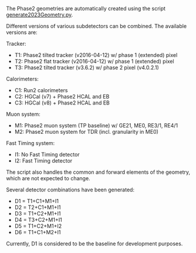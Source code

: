 The Phase2 geometries are automatically created using the script [generate2023Geometry.py](./scripts/generate2023Geometry.py).

Different versions of various subdetectors can be combined. The available versions are:

Tracker:
* T1: Phase2 tilted tracker (v2016-04-12) w/ phase 1 (extended) pixel
* T2: Phase2 flat tracker (v2016-04-12) w/ phase 1 (extended) pixel
* T3: Phase2 tilted tracker (v3.6.2) w/ phase 2 pixel (v4.0.2.1)

Calorimeters:
* C1: Run2 calorimeters
* C2: HGCal (v7) + Phase2 HCAL and EB
* C3: HGCal (v8) + Phase2 HCAL and EB

Muon system:
* M1: Phase2 muon system (TP baseline) w/ GE21, ME0, RE3/1, RE4/1
* M2: Phase2 muon system for TDR (incl. granularity in ME0)

Fast Timing system:
* I1: No Fast Timing detector
* I2: Fast Timing detector

The script also handles the common and forward elements of the geometry, which are not expected to change.

Several detector combinations have been generated:
* D1 = T1+C1+M1+I1
* D2 = T2+C1+M1+I1
* D3 = T1+C2+M1+I1
* D4 = T3+C2+M1+I1
* D5 = T1+C2+M1+I2
* D6 = T1+C1+M2+I1

Currently, D1 is considered to be the baseline for development purposes.


